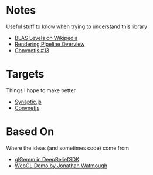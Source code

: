 
# Notes
Useful stuff to know when trying to understand this library

* [BLAS Levels on Wikipedia](https://en.wikipedia.org/wiki/Basic_Linear_Algebra_Subprograms#Functionality)
* [Rendering Pipeline Overview](https://www.opengl.org/wiki/Rendering_Pipeline_Overview)
* [Convnetjs #13](https://github.com/karpathy/convnetjs/issues/13)

# Targets
Things I hope to make better

* [Synaptic.js](https://github.com/cazala/synaptic)
* [Convnetjs](https://github.com/karpathy/convnetjs)

# Based On
Where the ideas (and sometimes code) come from

* [glGemm in DeepBeliefSDK](https://github.com/jetpacapp/DeepBeliefSDK/blob/gh-pages/JavascriptLibrary/jpcnn.js)
* [WebGL Demo by Jonathan Watmough](https://github.com/watmough/webgl-matrix-demo)
